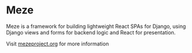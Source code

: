 # Meze

Meze is a framework for building lightweight React SPAs for Django, using Django views and forms for backend logic and React for presentation.

Visit [mezeproject.org](https://mezeproject.org) for more information
